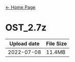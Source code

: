 [← Home Page](../README.md#7-other-content)

# OST_2.7z
| Upload date | File Size |
| ----------- | --------- |
| 2022-07-08  | 11.4MB    |